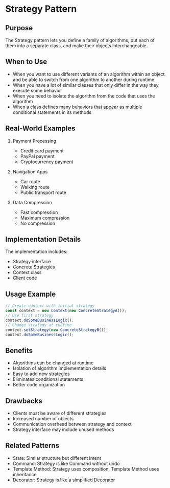 # Strategy Pattern

## Purpose
The Strategy pattern lets you define a family of algorithms, put each of them into a separate class, and make their objects interchangeable.

## When to Use
- When you want to use different variants of an algorithm within an object and be able to switch from one algorithm to another during runtime
- When you have a lot of similar classes that only differ in the way they execute some behavior
- When you need to isolate the algorithm from the code that uses the algorithm
- When a class defines many behaviors that appear as multiple conditional statements in its methods

## Real-World Examples
1. Payment Processing
   - Credit card payment
   - PayPal payment
   - Cryptocurrency payment

2. Navigation Apps
   - Car route
   - Walking route
   - Public transport route

3. Data Compression
   - Fast compression
   - Maximum compression
   - No compression

## Implementation Details
The implementation includes:
- Strategy interface
- Concrete Strategies
- Context class
- Client code

## Usage Example 
```typescript
// Create context with initial strategy
const context = new Context(new ConcreteStrategyA());
// Use first strategy
context.doSomeBusinessLogic();
// Change strategy at runtime
context.setStrategy(new ConcreteStrategyB());
context.doSomeBusinessLogic();
```

## Benefits
- Algorithms can be changed at runtime
- Isolation of algorithm implementation details
- Easy to add new strategies
- Eliminates conditional statements
- Better code organization

## Drawbacks
- Clients must be aware of different strategies
- Increased number of objects
- Communication overhead between strategy and context
- Strategy interface may include unused methods

## Related Patterns
- State: Similar structure but different intent
- Command: Strategy is like Command without undo
- Template Method: Strategy uses composition, Template Method uses inheritance
- Decorator: Strategy is like a simplified Decorator